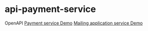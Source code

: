 # api-payment-service

OpenAPI
<a href="https://api-payment-service.herokuapp.com/swagger/index.html">Payment service Demo</a>
<a href="https://api-mailing-service.herokuapp.com/swagger/index.html">Mailing application service Demo</a>
